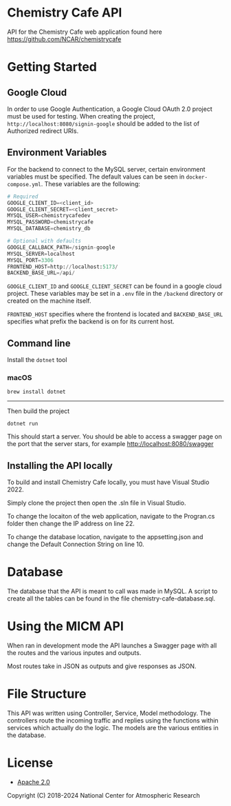 Chemistry Cafe API
==============

API for the Chemistry Cafe web application found here https://github.com/NCAR/chemistrycafe


# Getting Started

## Google Cloud

In order to use Google Authentication, a Google Cloud OAuth 2.0 project must be used for testing. When creating the project, `http://localhost:8080/signin-google` should be added to the list of Authorized redirect URIs.

## Environment Variables

For the backend to connect to the MySQL server, certain environment variables must be specified. The default values can be seen in `docker-compose.yml`. These variables are the following:

```py
# Required
GOOGLE_CLIENT_ID=<client_id>
GOOGLE_CLIENT_SECRET=<client_secret>
MYSQL_USER=chemistrycafedev
MYSQL_PASSWORD=chemistrycafe
MYSQL_DATABASE=chemistry_db

# Optional with defaults
GOOGLE_CALLBACK_PATH=/signin-google
MYSQL_SERVER=localhost
MYSQL_PORT=3306
FRONTEND_HOST=http://localhost:5173/
BACKEND_BASE_URL=/api/
```

`GOOGLE_CLIENT_ID` and `GOOGLE_CLIENT_SECRET` can be found in a google cloud project. These variables may be set in a `.env` file in the `/backend` directory or created on the machine itself.

`FRONTEND_HOST` specifies where the frontend is located and `BACKEND_BASE_URL` specifies what prefix the backend is on for its current host.  

## Command line

Install the `dotnet` tool

### macOS

```
brew install dotnet
```

---

Then build the project

```
dotnet run
```

This should start a server. You should be able to access a swagger page on the port that the server stars, for example [http://localhost:8080/swagger](http://localhost:8080)

## Installing the API locally
To build and install Chemistry Cafe locally, you must have Visual Studio 2022.

Simply clone the project then open the .sln file in Visual Studio.

To change the locaiton of the web application, navigate to the Progran.cs folder then change the IP address on line 22.

To change the database location, navigate to the appsetting.json and change the Default Connection String on line 10.

# Database
The database that the API is meant to call was made in MySQL. A script to create all the tables can be found in the file chemistry-cafe-database.sql.

# Using the MICM API

When ran in development mode the API launches a Swagger page with all the routes and the various inputes and outputs.

Most routes take in JSON as outputs and give responses as JSON.

# File Structure
This API was written using Controller, Service, Model methodology. The controllers route the incoming traffic and replies using the functions within services which actually do the logic. The models are the various entities in the database.

# License

- [Apache 2.0](/LICENSE)

Copyright (C) 2018-2024 National Center for Atmospheric Research
